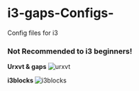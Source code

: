 # i3-gaps-Configs-
Config files for i3
### Not Recommended to i3 beginners! 


<b>Urxvt & gaps</b>
![urxvt](https://github.com/Pr0xe/i3-gaps-Configs/blob/master/urxvt/desktop.png)

<b>i3blocks </b>
![i3blocks](https://github.com/Pr0xe/i3-gaps-Configs/blob/master/i3configs/i3blocks/i3blocks.png)


